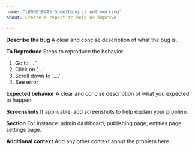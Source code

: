 ```yaml
---
name: "\U0001F4A5 Something is not working"
about: Create a report to help us improve

---
```


**Describe the bug**
A clear and concise description of what the bug is.

**To Reproduce**
Steps to reproduce the behavior:
1. Go to '...'
2. Click on '....'
3. Scroll down to '....'
4. See error

**Expected behavior**
A clear and concise description of what you expected to happen.

**Screenshots**
If applicable, add screenshots to help explain your problem.

**Section**
For instance: admin dashboard, publishing page, entities page, settings page.

**Additional context**
Add any other context about the problem here.
